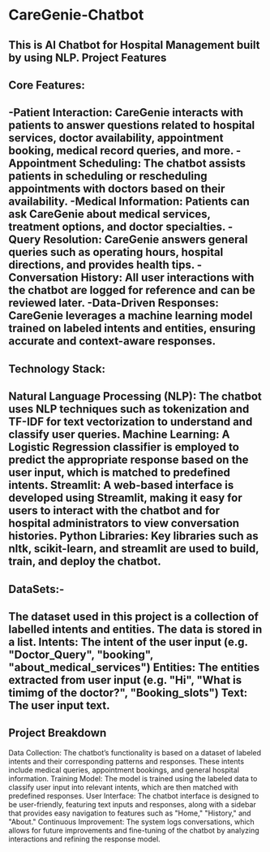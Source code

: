 # CareGenie-Chatbot
This is AI Chatbot for Hospital Management built by using NLP.
Project Features
---
## Core Features:
-Patient Interaction: CareGenie interacts with patients to answer questions related to hospital services, doctor availability, appointment booking, medical record queries, and more.
-Appointment Scheduling: The chatbot assists patients in scheduling or rescheduling appointments with doctors based on their availability.
-Medical Information: Patients can ask CareGenie about medical services, treatment options, and doctor specialties.
-Query Resolution: CareGenie answers general queries such as operating hours, hospital directions, and provides health tips.
-Conversation History: All user interactions with the chatbot are logged for reference and can be reviewed later.
-Data-Driven Responses: CareGenie leverages a machine learning model trained on labeled intents and entities, ensuring accurate and context-aware responses.
---
## Technology Stack:
Natural Language Processing (NLP): The chatbot uses NLP techniques such as tokenization and TF-IDF for text vectorization to understand and classify user queries.
Machine Learning: A Logistic Regression classifier is employed to predict the appropriate response based on the user input, which is matched to predefined intents.
Streamlit: A web-based interface is developed using Streamlit, making it easy for users to interact with the chatbot and for hospital administrators to view conversation histories.
Python Libraries: Key libraries such as nltk, scikit-learn, and streamlit are used to build, train, and deploy the chatbot.
---
## DataSets:-
The dataset used in this project is a collection of labelled intents and entities. The data is stored in a list.
Intents: The intent of the user input (e.g. "Doctor_Query", "booking", "about_medical_services")
Entities: The entities extracted from user input (e.g. "Hi", "What is timimg of the doctor?", "Booking_slots")
Text: The user input text.
---
## Project Breakdown
Data Collection: The chatbot’s functionality is based on a dataset of labeled intents and their corresponding patterns and responses. These intents include medical queries, appointment bookings, and general hospital information.
Training Model: The model is trained using the labeled data to classify user input into relevant intents, which are then matched with predefined responses.
User Interface: The chatbot interface is designed to be user-friendly, featuring text inputs and responses, along with a sidebar that provides easy navigation to features such as "Home," "History," and "About."
Continuous Improvement: The system logs conversations, which allows for future improvements and fine-tuning of the chatbot by analyzing interactions and refining the response model.
